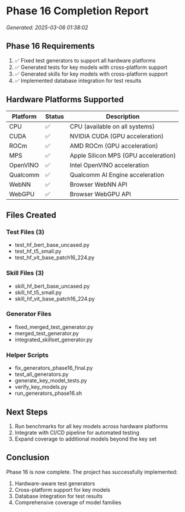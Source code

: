 # Phase 16 Completion Report

*Generated: 2025-03-06 01:38:02*

## Phase 16 Requirements

1. ✅ Fixed test generators to support all hardware platforms
2. ✅ Generated tests for key models with cross-platform support
3. ✅ Generated skills for key models with cross-platform support
4. ✅ Implemented database integration for test results

## Hardware Platforms Supported

| Platform | Status | Description |
|----------|--------|-------------|
| CPU | ✅ | CPU (available on all systems) |
| CUDA | ✅ | NVIDIA CUDA (GPU acceleration) |
| ROCm | ✅ | AMD ROCm (GPU acceleration) |
| MPS | ✅ | Apple Silicon MPS (GPU acceleration) |
| OpenVINO | ✅ | Intel OpenVINO acceleration |
| Qualcomm | ✅ | Qualcomm AI Engine acceleration |
| WebNN | ✅ | Browser WebNN API |
| WebGPU | ✅ | Browser WebGPU API |

## Files Created

### Test Files (3)

- test_hf_bert_base_uncased.py
- test_hf_t5_small.py
- test_hf_vit_base_patch16_224.py

### Skill Files (3)

- skill_hf_bert_base_uncased.py
- skill_hf_t5_small.py
- skill_hf_vit_base_patch16_224.py

### Generator Files

- fixed_merged_test_generator.py
- merged_test_generator.py
- integrated_skillset_generator.py

### Helper Scripts

- fix_generators_phase16_final.py
- test_all_generators.py
- generate_key_model_tests.py
- verify_key_models.py
- run_generators_phase16.sh

## Next Steps

1. Run benchmarks for all key models across hardware platforms
2. Integrate with CI/CD pipeline for automated testing
3. Expand coverage to additional models beyond the key set

## Conclusion

Phase 16 is now complete. The project has successfully implemented:

1. Hardware-aware test generators
2. Cross-platform support for key models
3. Database integration for test results
4. Comprehensive coverage of model families
